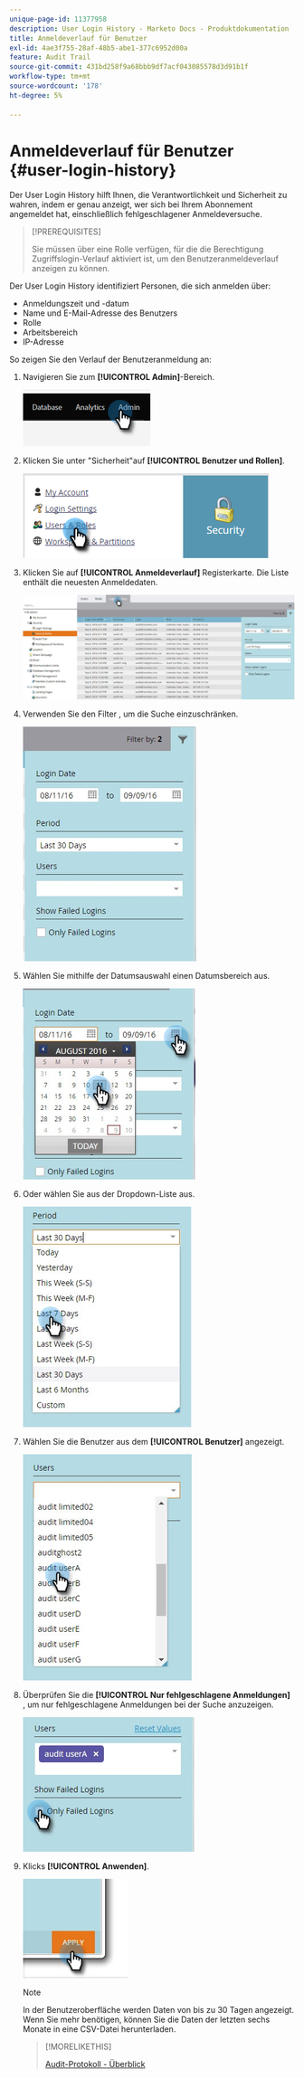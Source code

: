 ```yaml
---
unique-page-id: 11377958
description: User Login History - Marketo Docs - Produktdokumentation
title: Anmeldeverlauf für Benutzer
exl-id: 4ae3f755-28af-48b5-abe1-377c6952d00a
feature: Audit Trail
source-git-commit: 431bd258f9a68bbb9df7acf043085578d3d91b1f
workflow-type: tm+mt
source-wordcount: '178'
ht-degree: 5%

---
```


# Anmeldeverlauf für Benutzer {#user-login-history}

Der User Login History hilft Ihnen, die Verantwortlichkeit und Sicherheit zu wahren, indem er genau anzeigt, wer sich bei Ihrem Abonnement angemeldet hat, einschließlich fehlgeschlagener Anmeldeversuche.

>[!PREREQUISITES]
>
>Sie müssen über eine Rolle verfügen, für die die Berechtigung Zugriffslogin-Verlauf aktiviert ist, um den Benutzeranmeldeverlauf anzeigen zu können.

Der User Login History identifiziert Personen, die sich anmelden über:

* Anmeldungszeit und -datum
* Name und E-Mail-Adresse des Benutzers
* Rolle
* Arbeitsbereich
* IP-Adresse

So zeigen Sie den Verlauf der Benutzeranmeldung an:

1. Navigieren Sie zum **[!UICONTROL Admin]**-Bereich.

   ![](assets/user-login-history-1.png)

1. Klicken Sie unter &quot;Sicherheit&quot;auf **[!UICONTROL Benutzer und Rollen]**.

   ![](assets/user-login-history-2.png)

1. Klicken Sie auf **[!UICONTROL Anmeldeverlauf]** Registerkarte. Die Liste enthält die neuesten Anmeldedaten.

   ![](assets/user-login-history-3.png)

1. Verwenden Sie den Filter , um die Suche einzuschränken.

   ![](assets/user-login-history-4.png)

1. Wählen Sie mithilfe der Datumsauswahl einen Datumsbereich aus.

   ![](assets/user-login-history-5.png)

1. Oder wählen Sie aus der Dropdown-Liste aus.

   ![](assets/user-login-history-6.png)

1. Wählen Sie die Benutzer aus dem **[!UICONTROL Benutzer]** angezeigt.

   ![](assets/user-login-history-7.png)

1. Überprüfen Sie die **[!UICONTROL Nur fehlgeschlagene Anmeldungen]** , um nur fehlgeschlagene Anmeldungen bei der Suche anzuzeigen.

   ![](assets/user-login-history-8.png)

1. Klicks **[!UICONTROL Anwenden]**.

   ![](assets/user-login-history-9.png)

   >[!NOTE]
   >
   >In der Benutzeroberfläche werden Daten von bis zu 30 Tagen angezeigt. Wenn Sie mehr benötigen, können Sie die Daten der letzten sechs Monate in eine CSV-Datei herunterladen.

   >[!MORELIKETHIS]
   >
   >[Audit-Protokoll - Überblick](/help/marketo/product-docs/administration/audit-trail/audit-trail-overview.md)
